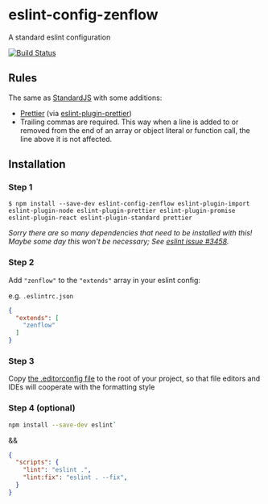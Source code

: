 # eslint-config-zenflow
A standard eslint configuration

[![Build Status](https://travis-ci.org/zenflow/eslint-config-zenflow.svg?branch=master)](https://travis-ci.org/zenflow/eslint-config-zenflow)

## Rules

The same as [StandardJS](https://standardjs.com/#standardjs--the-rules) with some additions:

- [Prettier](https://github.com/prettier/prettier) (via [eslint-plugin-prettier](https://github.com/prettier/eslint-plugin-prettier))
- Trailing commas are required. This way when a line is added to or removed from the end of an array or object literal or function call, the line above it is not affected.

## Installation

### Step 1

```
$ npm install --save-dev eslint-config-zenflow eslint-plugin-import eslint-plugin-node eslint-plugin-prettier eslint-plugin-promise eslint-plugin-react eslint-plugin-standard prettier
```

*Sorry there are so many dependencies that need to be installed with this! Maybe some day this won't be necessary; See [eslint issue #3458](https://github.com/eslint/eslint/issues/3458).*

### Step 2

Add `"zenflow"` to the `"extends"` array in your eslint config:

e.g. `.eslintrc.json`

```json
{
  "extends": [
    "zenflow"
  ]
}
```

### Step 3

Copy [the .editorconfig file](./.editorconfig) to the root of your project, so that file editors and IDEs will cooperate with the formatting style

### Step 4 (optional)

```bash
npm install --save-dev eslint`
```

&&

```json
{
  "scripts": {
    "lint": "eslint .",
    "lint:fix": "eslint . --fix",
  }
}
```

